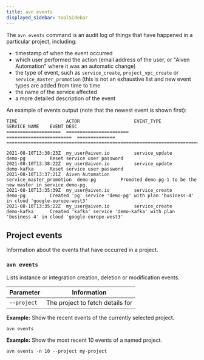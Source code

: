 ```yaml
---
title: avn events
displayed_sidebar: toolSidebar
---
```


The `avn events` command is an audit log of things that have happened in
a particular project, including:

-   timestamp of when the event occurred
-   which user performed the action (email address of the user, or
    \"Aiven Automation\" where it was an automatic change)
-   the type of event, such as `service_create`, `project_vpc_create` or
    `service_master_promotion` (this is not an exhaustive list and new
    event types are added from time to time
-   the name of the service affected
-   a more detailed description of the event

An example of events output (note that the newest event is shown first):

```text
TIME                  ACTOR                    EVENT_TYPE                SERVICE_NAME    EVENT_DESC
====================  =======================  ========================  ==============  ==============================================================================================

2021-08-10T13:38:23Z  my_user@aiven.io         service_update            demo-pg         Reset service user password
2021-08-10T13:38:22Z  my_user@aiven.io         service_update            demo-kafka      Reset service user password
2021-08-10T13:37:21Z  Aiven Automation         service_master_promotion  demo-pg         Promoted demo-pg-1 to be the new master in service demo-pg.
2021-08-10T13:35:39Z  my_user@aiven.io         service_create            demo-pg         Created 'pg' service 'demo-pg' with plan 'business-4' in cloud 'google-europe-west3'
2021-08-10T13:35:22Z  my_user@aiven.io         service_create            demo-kafka      Created 'kafka' service 'demo-kafka' with plan 'business-4' in cloud 'google-europe-west3'
```

## Project events

Information about the events that have occurred in a project.

### `avn events`

Lists instance or integration creation, deletion or modification events.

| Parameter   | Information                      |
| ----------- | -------------------------------- |
| `--project` | The project to fetch details for |

**Example:** Show the recent events of the currently selected project.

```
avn events
```

**Example:** Show the most recent 10 events of a named project.

```
avn events -n 10 --project my-project
```
